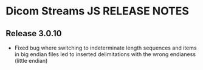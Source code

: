 # Dicom Streams JS RELEASE NOTES

## Release 3.0.10

- Fixed bug where switching to indeterminate length sequences and items in big endian files led to inserted delimitations with the wrong endianess (little endian)
